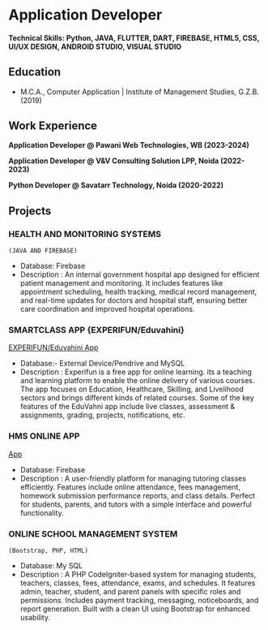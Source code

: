 # Application Developer

#### Technical Skills: Python, JAVA, FLUTTER, DART, FIREBASE, HTML5, CSS, UI/UX DESIGN, ANDROID STUDIO, VISUAL STUDIO

## Education
- M.C.A., Computer Application | Institute of Management Studies, G.Z.B. (2019)

## Work Experience
**Application Developer @ Pawani Web Technologies, WB (2023-2024)**
 
**Application Developer @ V&V Consulting Solution LPP, Noida (2022-2023)**

**Python Developer  @ Savatarr Technology, Noida (2020-2022)**


## Projects
### HEALTH AND MONITORING SYSTEMS 
    (JAVA AND FIREBASE)
- Database: Firebase
- Description : An internal government hospital app designed for efficient patient management and monitoring. It includes features like appointment scheduling, health tracking, medical record management, and real-time updates for doctors and hospital staff, ensuring better care coordination and improved hospital operations.

### SMARTCLASS APP {EXPERIFUN/Eduvahini}
[EXPERIFUN/Eduvahini App](https://apps.apple.com/az/developer/experifun-educational-solutionsprivate-limited/id1607855038)
- Database:- External Device/Pendrive and MySQL
- Description : Experifun is a free app for online learning. its a teaching and learning platform to enable the online delivery of various courses. The app focuses on Education, Healthcare, Skilling, and Livelihood sectors and brings different kinds of related courses. Some of the key features of the EduVahni app include live classes, assessment & assignments, grading, projects, notifications, etc.

  
### HMS ONLINE APP
[App](https://play.google.com/store/apps/details?id=co.martin.zxqee&pcampaignid=web_share)
- Database: Firebase
- Description : A user-friendly platform for managing tutoring classes efficiently. Features include online attendance, fees management, homework submission performance reports, and class details. Perfect for students, parents, and
tutors with a simple interface and powerful functionality.

### ONLINE SCHOOL MANAGEMENT SYSTEM
    (Bootstrap, PHP, HTML)
- Database: My SQL
- Description : A PHP CodeIgniter-based system for managing students, teachers, classes, fees, attendance, exams, and schedules. It features admin, teacher, student, and parent panels with specific roles and permissions. Includes payment
tracking, messaging, noticeboards, and report generation. Built with a clean UI using Bootstrap for enhanced usability.


 



